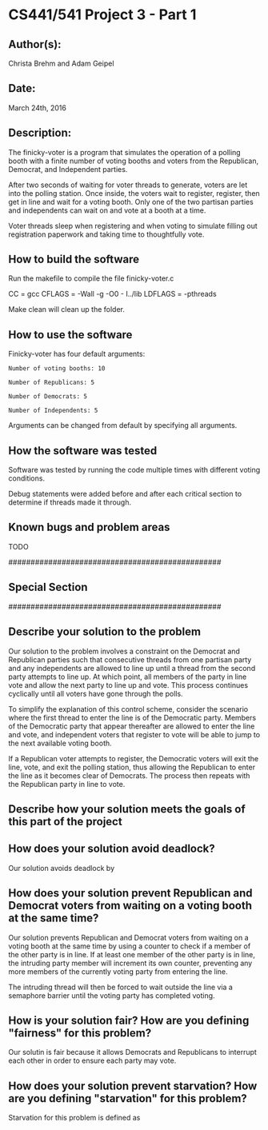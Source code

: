 # CS441/541 Project 3 - Part 1

## Author(s):

Christa Brehm and Adam Geipel


## Date:

March 24th, 2016


## Description:

The finicky-voter is a program that simulates the operation of a polling booth with a finite number of voting booths and voters from the Republican, Democrat, and Independent parties.

After two seconds of waiting for voter threads to generate, voters are let into the polling station. Once inside, the voters wait to register, register, then get in line and wait for a voting booth. Only one of the two partisan parties and independents can wait on and vote at a booth at a time.

Voter threads sleep when registering and when voting to simulate filling out registration paperwork and taking time to thoughtfully vote.


## How to build the software

Run the makefile to compile the file finicky-voter.c

CC = gcc
CFLAGS = -Wall -g -O0 - I../lib
LDFLAGS = -pthreads

Make clean will clean up the folder.


## How to use the software

Finicky-voter has four default arguments:
	
	Number of voting booths: 10
	
	Number of Republicans: 5 
	
	Number of Democrats: 5
	
	Number of Independents: 5

Arguments can be changed from default by specifying all arguments.


## How the software was tested

Software was tested by running the code multiple times with different voting conditions.

Debug statements were added before and after each critical section to determine if threads made it through.


## Known bugs and problem areas

TODO


################################################

## 		Special Section 	      ##

################################################

## Describe your solution to the problem

Our solution to the problem involves a constraint on the Democrat and Republican parties such that consecutive threads from one partisan party and any independents are allowed to line up until a thread from the second party attempts to line up. At which point, all members of the party in line vote and allow the next party to line up and vote. This process continues cyclically until all voters have gone through the polls.

To simplify the explanation of this control scheme, consider the scenario where the first thread to enter the line is of the Democratic party. Members of the Democratic party that appear thereafter are allowed to enter the line and vote, and independent voters that register to vote will be able to jump to the next available voting booth.

If a Republican voter attempts to register, the Democratic voters will exit the line, vote, and exit the polling station, thus allowing the Republican to enter the line as it becomes clear of Democrats. The process then repeats with the Republican party in line to vote.



##  Describe how your solution meets the goals of this part of the project  ##

## How does your solution avoid deadlock?

Our solution avoids deadlock by 


## How does your solution prevent Republican and Democrat voters from waiting on a voting booth at the same time?

Our solution prevents Republican and Democrat voters from waiting on a voting booth at the same time  by using a counter to check if a member of the other party is in line. If at least one member of the other party is in line, the intruding party member will increment its own counter, preventing any more members of the currently voting party from entering the line. 

The intruding thread will then be forced to wait outside the line via a semaphore barrier until the voting party has completed voting. 


## How is your solution fair? How are you defining "fairness" for this problem?

Our solutin is fair because it allows Democrats and Republicans to interrupt each other in order to ensure each party may vote.



## How does your solution prevent starvation? How are you defining "starvation" for this problem?

Starvation for this problem is defined as



